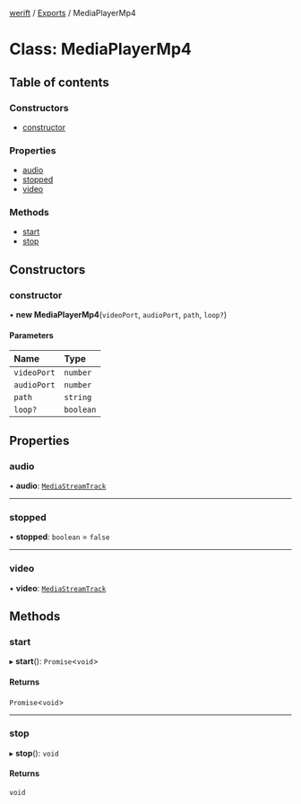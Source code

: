[werift](../README.md) / [Exports](../modules.md) / MediaPlayerMp4

# Class: MediaPlayerMp4

## Table of contents

### Constructors

- [constructor](MediaPlayerMp4.md#constructor)

### Properties

- [audio](MediaPlayerMp4.md#audio)
- [stopped](MediaPlayerMp4.md#stopped)
- [video](MediaPlayerMp4.md#video)

### Methods

- [start](MediaPlayerMp4.md#start)
- [stop](MediaPlayerMp4.md#stop)

## Constructors

### constructor

• **new MediaPlayerMp4**(`videoPort`, `audioPort`, `path`, `loop?`)

#### Parameters

| Name | Type |
| :------ | :------ |
| `videoPort` | `number` |
| `audioPort` | `number` |
| `path` | `string` |
| `loop?` | `boolean` |

## Properties

### audio

• **audio**: [`MediaStreamTrack`](MediaStreamTrack.md)

___

### stopped

• **stopped**: `boolean` = `false`

___

### video

• **video**: [`MediaStreamTrack`](MediaStreamTrack.md)

## Methods

### start

▸ **start**(): `Promise`<`void`\>

#### Returns

`Promise`<`void`\>

___

### stop

▸ **stop**(): `void`

#### Returns

`void`
